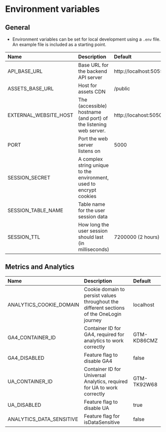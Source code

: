 # Environment variables

## General

- Environment variables can be set for local development using a `.env` file. An example file is included as a starting point.

| Name                  | Description                                                         | Default               |
| :-------------------- | :------------------------------------------------------------------ | :-------------------- |
| API_BASE_URL          | Base URL for the backend API server                                 | http://localhost:5055 |
| ASSETS_BASE_URL       | Host for assets CDN                                                 | /public               |
| EXTERNAL_WEBSITE_HOST | The (accessible) hostname (and port) of the listening web server.   | http://locahost:5050  |
| PORT                  | Port the web server listens on                                      | 5000                  |
| SESSION_SECRET        | A complex string unique to the environment, used to encrypt cookies |                       |
| SESSION_TABLE_NAME    | Table name for the user session data                                |                       |
| SESSION_TTL           | How long the user session should last (in milliseconds)             | 7200000 (2 hours)     |

## Metrics and Analytics

| Name                     | Description                                                                               | Default     |
| :----------------------- | :---------------------------------------------------------------------------------------- | :---------- |
| ANALYTICS_COOKIE_DOMAIN  | Cookie domain to persist values throughout the different sections of the OneLogin journey | localhost   |
| GA4_CONTAINER_ID         | Container ID for GA4, required for analytics to work correctly                            | GTM-KD86CMZ |
| GA4_DISABLED             | Feature flag to disable GA4                                                               | false       |
| UA_CONTAINER_ID          | Container ID for Universal Analytics, required for UA to work correctly                   | GTM-TK92W68 |
| UA_DISABLED              | Feature flag to disable UA                                                                | true        |
| ANALYTICS_DATA_SENSITIVE | Feature flag for isDataSensitive                                                          | false       |
